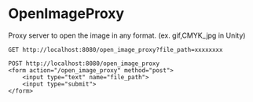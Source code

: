 # OpenImageProxy
Proxy server to open the image in any format. (ex. gif,CMYK_jpg in Unity)

```
GET http://localhost:8080/open_image_proxy?file_path=xxxxxxxx
```

```
POST http://localhost:8080/open_image_proxy
<form action="/open_image_proxy" method="post">
	<input type="text" name="file_path">
	<input type="submit">
</form>
```
